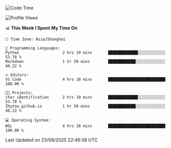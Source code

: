 <!--START_SECTION:waka-->
![Code Time](http://img.shields.io/badge/Code%20Time-3%2C081%20hrs%205%20mins-blue)

![Profile Views](http://img.shields.io/badge/Profile%20Views-0-blue)

📊 **This Week I Spent My Time On** 

```text
🕑︎ Time Zone: Asia/Shanghai

💬 Programming Languages: 
Python                   2 hrs 19 mins       █████████████░░░░░░░░░░░░   53.78 % 
Markdown                 1 hr 59 mins        ████████████░░░░░░░░░░░░░   46.22 % 

🔥 Editors: 
VS Code                  4 hrs 18 mins       █████████████████████████   100.00 % 

🐱‍💻 Projects: 
star_identification      2 hrs 19 mins       █████████████░░░░░░░░░░░░   53.78 % 
Zhytou.github.io         1 hr 59 mins        ████████████░░░░░░░░░░░░░   46.22 % 

💻 Operating System: 
WSL                      4 hrs 18 mins       █████████████████████████   100.00 % 
```


 Last Updated on 23/08/2025 22:46:38 UTC
<!--END_SECTION:waka-->